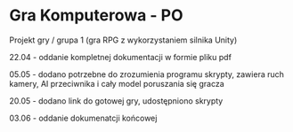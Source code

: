 # Gra Komputerowa - PO
Projekt gry / grupa 1 (gra RPG z wykorzystaniem silnika Unity)

22.04 - oddanie kompletnej dokumentacji w formie pliku pdf

05.05 - dodano potrzebne do zrozumienia programu skrypty, zawiera ruch kamery, AI przeciwnika i cały model poruszania się gracza

20.05 - dodano link do gotowej gry, udostępniono skrypty 

03.06 - oddanie dokumenatcji końcowej
